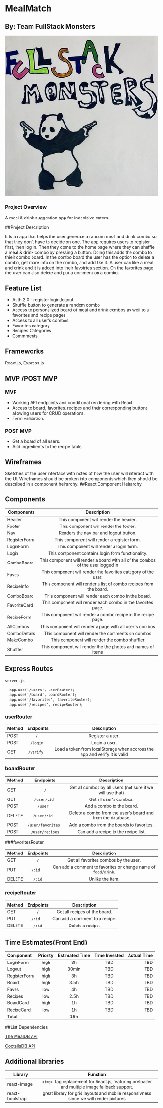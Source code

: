 # MealMatch
## By: Team FullStack Monsters
![](assets/team_logo.jpg)

### Project Overview

A meal & drink suggestion app for indecisive eaters.

##Project Description 

It is an app that helps the user generate a random meal and drink combo so that they don’t have to decide on one. The app requires users to register first, then log in. Then they come to the home page where they can shuffle a meal & drink combo by pressing a button. Doing this adds the combo to thieir combo board. In the combo board the user has the option to delete a combo, get more info on the combo, and add like it. A user can like a meal and drink and it is added into their favoirtes section.  On the favorites page the user can also delete and put a comment on a combo.
 
## Feature List 

* Auth 2.0 - register,login,logout  
* Shuffle button to generate a random combo 
* Access to personalized board of meal and drink combos as well to a favorites and recipe pages 
* Access to all user's combos
* Favorites category 
* Recipes Categories
* Commments 



## Frameworks
React.js, Express.js

## MVP /POST MVP
### MVP
* Working API  endpoints and conditional rendering with React.
* Access to board, favorites,  recipes and their corresponding buttons allowing users for CRUD operations.
* Form validation.

### POST MVP
* Get a board of all users.
* Add ingredients to the recipe table.


## Wireframes 
Sketches of the user interface with notes of how the user will interact with the UI.
Wireframes should be broken into components which then should be described in a component heirarchy.
##React Component Heirarchy 

## Components 
| Components    | Description   | 
| ------------- |:-------------:| 
| Header  | This component will render the header. |    
| Footer    | This component will render the footer.    |            
| Nav       | Renders the nav bar and logout button. |
| RegisterForm  | This component will render a register form. |    
| LoginForm     | This component will render a login form.     |            
| Login         | This component contains login form functionality.    |
| ComboBoard    | This component will render a board with all of the combos of the user logged in |  		           
| Faves         | This component will render the favorites category of the user.    |    	           
| RecipeInfo    | This component will render a list of combo recipes from the board.     | 		           
| ComboBoard    | This component will render each combo in the board.   |    	           
| FavoriteCard  | This component will render each combo in the favorites page.    | 
| RecipeForm    | This component will render a combo recipe in the recipe page.    | 
| AllCombos      | This component will render a page with all user's combos |
| ComboDetails  | This component will render the comments on combos |
| MakeCombo     | This component will render the combo shuffler    |
| Shuffler      | This component will render the the photos and names of items |



## Express Routes 
`server.js`

```
  app.use('/users', userRouter);
  app.use('/board', boardRouter);
  app.use('/favorites', favoriteRouter);
  app.use('/recipes', recipeRouter);  
```

### userRouter

| Method       | Endpoints      | Description  |
| ------------- |:-------------:|    :-----:    |
| POST         | `/ `        | Register a user.|
| POST         |  `/login `  |Login a user.  |
| GET          | `/verify  `    |Load a token from localStorage when accross the app and verify it is valid |

### boardRouter

| Method       | Endpoints     	 | Description  |
| ------------- |:-----------:|    :-----:       |
| GET           | `/`           	| Get all combos by all users (not sure if we will use that)|
| GET           |  `/user/:id `  | Get all user's combos.  |
| POST          | `/user  `		| Add a combo to the board.   |
| DELETE          | `/user/:id  `| Delete a combo from the user's board and from the database.   |
| POST          | `/user/favorites  `| Add a combo from the boards to favorites.   |
| POST         	| `/user/recipes`  |  Can add a recipe to the recipe list.   |

###favoritesRouter 

| Method       | Endpoints | Description  |
| ------------- |:--------:| :-----:   |
| GET           |    `/`   | Get all favorites combos by the user.|
| PUT         	| `/:id  `| Can add a comment to favorites or change name of food/drink.   	|
| DELETE         | `/:id`	| Unlike the item. |

### recipeRouter 

| Method       | Endpoints      | Description                       |
| ------------- |:-------------:|    :-----:                        |
| GET           | `/`       	  | Get all recipes of the board.     |
| PUT         	| `/:id  `  	  |  Can add a comment to a recipe.   |
| DELETE         | `/:id`  	  |  Delete a recipe.                 |


## Time Estimates(Front End)

| Component 	  | Priority       | Estimated Time | Time Invested   | Actual Time    |
| :---         |     :---:      |          :---: |      :---:      |      ---:      |
| LoginForm    | high  			  |  3h   	         |TBD              | TBD            |
| Logout   |      high 			|      30min           |TBD              | TBD            |
| RegisterForm  |  high  		 | 3h   |TBD              | TBD            |
| Board    |  high     			| 3.5h     |TBD              | TBD            |
| Faves   |  low  				| 4h  |TBD              | TBD            |
| Recipes     |    low   		| 2.5h      |TBD              | TBD            |
| BoardCard   |   high 			|   1h  |TBD              | TBD            |
| RecipeCard    |    low    	|   1h    |TBD              | TBD            |
| Total   |      	|    16h  |          |            |


##List Dependencies 

[The MealDB API](https://www.themealdb.com/api.php) 

[CoctailsDB API](https://www.thecocktaildb.com/)


## Additional libraries
| Library       | Function      | 
| ------------- |:-------------:| 
| react-image   | `<img> `tag replacement for React.js, featuring preloader and multiple image fallback support. |  
| react-bootstrap    | great library for grid layouts and mobile responsivness since we will render pictures    |  


